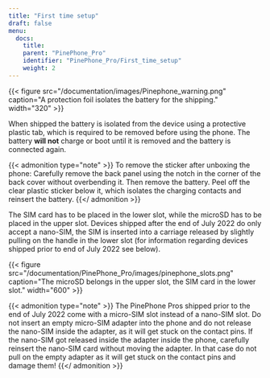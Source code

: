 ```yaml
---
title: "First time setup"
draft: false
menu:
  docs:
    title:
    parent: "PinePhone_Pro"
    identifier: "PinePhone_Pro/First_time_setup"
    weight: 2
---
```


{{< figure src="/documentation/images/Pinephone_warning.png" caption="A protection foil isolates the battery for the shipping." width="320" >}}

When shipped the battery is isolated from the device using a protective plastic tab, which is required to be removed before using the phone. The battery **will not** charge or boot until it is removed and the battery is connected again.

{{< admonition type="note" >}}
 To remove the sticker after unboxing the phone: Carefully remove the back panel using the notch in the corner of the back cover without overbending it. Then remove the battery. Peel off the clear plastic sticker below it, which isolates the charging contacts and reinsert the battery.
{{</ admonition >}}

The SIM card has to be placed in the lower slot, while the microSD has to be placed in the upper slot. Devices shipped after the end of July 2022 do only accept a nano-SIM, the SIM is inserted into a carriage released by slightly pulling on the handle in the lower slot (for information regarding devices shipped prior to end of July 2022 see below).

{{< figure src="/documentation/PinePhone_Pro/images/pinephone_slots.png" caption="The microSD belongs in the upper slot, the SIM card in the lower slot." width="600" >}}

{{< admonition type="note" >}}
 The PinePhone Pros shipped prior to the end of July 2022 come with a micro-SIM slot instead of a nano-SIM slot. Do not insert an empty micro-SIM adapter into the phone and do not release the nano-SIM inside the adapter, as it will get stuck on the contact pins. If the nano-SIM got released inside the adapter inside the phone, carefully reinsert the nano-SIM card without moving the adapter. In that case do not pull on the empty adapter as it will get stuck on the contact pins and damage them!
{{</ admonition >}}
